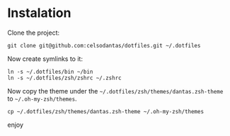 # Instalation

Clone the project:

    git clone git@github.com:celsodantas/dotfiles.git ~/.dotfiles

Now create symlinks to it:

    ln -s ~/.dotfiles/bin ~/bin
    ln -s ~/.dotfiles/zsh/zshrc ~/.zshrc

Now copy the theme under the `~/.dotfiles/zsh/themes/dantas.zsh-theme` to `~/.oh-my-zsh/themes`.

    cp ~/.dotfiles/zsh/themes/dantas.zsh-theme ~/.oh-my-zsh/themes


enjoy

